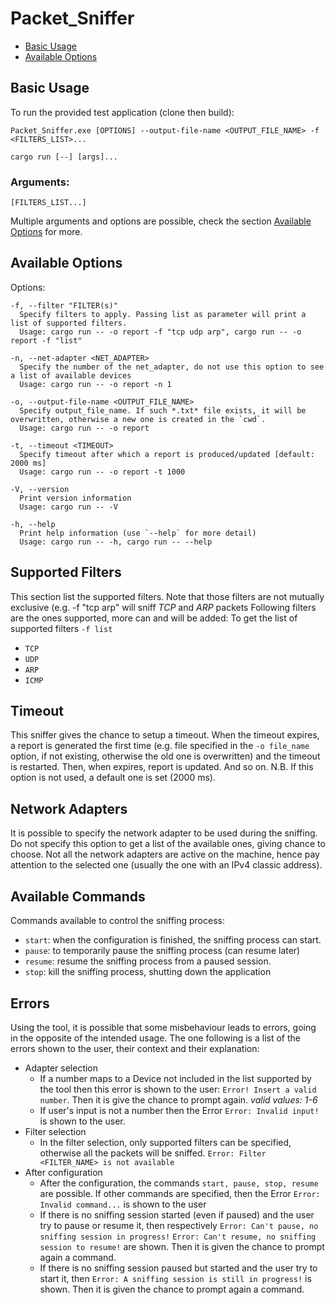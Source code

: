 # Packet_Sniffer

- [Basic Usage](#basic-usage)
- [Available Options](#available-options)

## Basic Usage

To run the provided test application (clone then build):
```
Packet_Sniffer.exe [OPTIONS] --output-file-name <OUTPUT_FILE_NAME> -f <FILTERS_LIST>...
```
```
cargo run [--] [args]...
```

### Arguments:  
```
[FILTERS_LIST...]
```
Multiple arguments and options are possible, check the section [Available Options](#available-options) for more.

## Available Options

Options:
```
-f, --filter "FILTER(s)"
  Specify filters to apply. Passing list as parameter will print a list of supported filters.
  Usage: cargo run -- -o report -f "tcp udp arp", cargo run -- -o report -f "list"

-n, --net-adapter <NET_ADAPTER>
  Specify the number of the net_adapter, do not use this option to see a list of available devices
  Usage: cargo run -- -o report -n 1

-o, --output-file-name <OUTPUT_FILE_NAME>
  Specify output_file_name. If such *.txt* file exists, it will be overwritten, otherwise a new one is created in the `cwd`.
  Usage: cargo run -- -o report

-t, --timeout <TIMEOUT>
  Specify timeout after which a report is produced/updated [default: 2000 ms]
  Usage: cargo run -- -o report -t 1000 

-V, --version
  Print version information
  Usage: cargo run -- -V

-h, --help
  Print help information (use `--help` for more detail)
  Usage: cargo run -- -h, cargo run -- --help
```

## Supported Filters
This section list the supported filters.
Note that those filters are not mutually exclusive (e.g. -f "tcp arp" will sniff *TCP* and *ARP* packets
Following filters are the ones supported, more can and will be added:
To get the list of supported filters `-f list`
- `TCP`
- `UDP`
- `ARP`
- `ICMP`

## Timeout
This sniffer gives the chance to setup a timeout. When the timeout expires, a report is generated the first time (e.g. file specified in the `-o file_name` option, if not existing, otherwise the old one is overwritten) and the timeout is restarted. Then, when expires, report is updated. And so on.
N.B. If this option is not used, a default one is set (2000 ms).

## Network Adapters
It is possible to specify the network adapter to be used during the sniffing. 
Do not specify this option to get a list of the available ones, giving chance to choose.
Not all the network adapters are active on the machine, hence pay attention to the selected one (usually the one with an IPv4 classic address).

## Available Commands
Commands available to control the sniffing process:
- `start`: when the configuration is finished, the sniffing process can start.
- `pause`: to temporarily pause the sniffing process (can resume later)
- `resume`: resume the sniffing process from a paused session.
- `stop`: kill the sniffing process, shutting down the application

## Errors
Using the tool, it is possible that some misbehaviour leads to errors, going in the opposite of the intended usage.
The one following is a list of the errors shown to the user, their context and their explanation:
- Adapter selection
  - If a number maps to a Device not included in the list supported by the tool then this error is shown to the user: `Error! Insert a valid number`. Then it is give the chance to prompt again. *valid values: 1-6*
  - If user's input is not a number then the Error `Error: Invalid input!` is shown to the user.
- Filter selection
  - In the filter selection, only supported filters can be specified, otherwise all the packets will be sniffed. `Error: Filter <FILTER_NAME> is not available`
- After configuration
  - After the configuration, the commands `start, pause, stop, resume` are possible. If other commands are specified, then the Error `Error: Invalid command...` is shown to the user
  - If there is no sniffing session started (even if paused) and the user try to pause or resume it, then respectively `Error: Can't pause, no sniffing session in progress!` `Error: Can't resume, no sniffing session to resume!` are shown. Then it is given the chance to prompt again a command.
  - If there is no sniffing session paused but started and the user try to start it, then `Error: A sniffing session is still in progress!` is shown. Then it is given the chance to prompt again a command.
